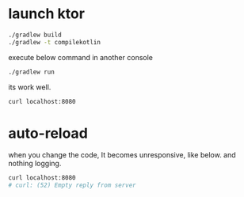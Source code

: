 # launch ktor

```bash
./gradlew build
./gradlew -t compilekotlin
```

execute below command in another console 

```bash
./gradlew run
```

its work well.

```bash
curl localhost:8080
```

# auto-reload

when you change the code, It becomes unresponsive, like below. and nothing logging.

```bash
curl localhost:8080
# curl: (52) Empty reply from server
```
